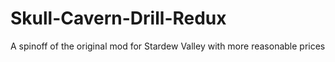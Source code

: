 # Skull-Cavern-Drill-Redux
A spinoff of the original mod for Stardew Valley with more reasonable prices
